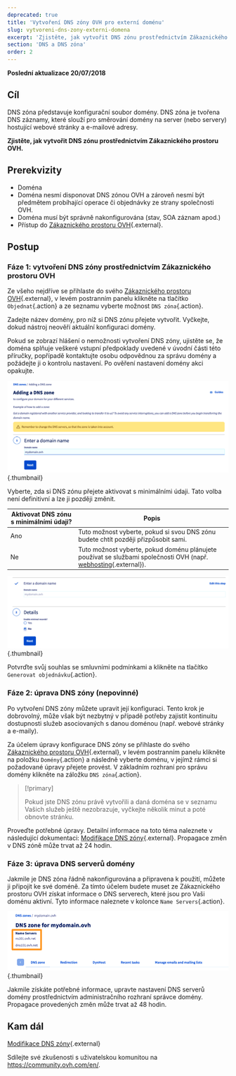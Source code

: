 ```yaml
---
deprecated: true
title: 'Vytvoření DNS zóny OVH pro externí doménu'
slug: vytvoreni-dns-zony-externi-domena
excerpt: 'Zjistěte, jak vytvořit DNS zónu prostřednictvím Zákaznického prostoru OVH'
section: 'DNS a DNS zóna'
order: 2
---
```


**Poslední aktualizace 20/07/2018**

## Cíl

DNS zóna představuje konfigurační soubor domény. DNS zóna je tvořena DNS záznamy, které slouží pro směrování domény na server (nebo servery) hostující webové stránky a e-mailové adresy. 

**Zjistěte, jak vytvořit DNS zónu prostřednictvím Zákaznického prostoru OVH.**


## Prerekvizity

- Doména
- Doména nesmí disponovat DNS zónou OVH a zároveň nesmí být předmětem probíhající operace či objednávky ze strany společnosti OVH.
- Doména musí být správně nakonfigurována (stav, SOA záznam apod.)
- Přístup do [Zákaznického prostoru OVH](https://www.ovh.com/auth/?action=gotomanager){.external}.

## Postup

### Fáze 1: vytvoření DNS zóny prostřednictvím Zákaznického prostoru OVH

Ze všeho nejdříve se přihlaste do svého [Zákaznického prostoru OVH](https://www.ovh.com/auth/?action=gotomanager){.external}, v levém postranním panelu klikněte na tlačítko `Objednat`{.action} a ze seznamu vyberte možnost `DNS zóna`{.action}.

Zadejte název domény, pro níž si DNS zónu přejete vytvořit. Vyčkejte, dokud nástroj neověří aktuální konfiguraci domény.

Pokud se zobrazí hlášení o nemožnosti vytvoření DNS zóny, ujistěte se, že doména splňuje veškeré vstupní předpoklady uvedené v úvodní části této příručky, popřípadě kontaktujte osobu odpovědnou za správu domény a požádejte ji o kontrolu nastavení. Po ověření nastavení domény akci opakujte.

![dnszonecreate](images/dns-zone-create-step1.png){.thumbnail}

Vyberte, zda si DNS zónu přejete aktivovat s minimálními údaji. Tato volba není definitivní a lze ji později změnit.

|Aktivovat DNS zónu s minimálními údaji?|Popis|
|---|---|
|Ano|Tuto možnost vyberte, pokud si svou DNS zónu budete chtít později přizpůsobit sami.|
|Ne|Tuto možnost vyberte, pokud doménu plánujete používat se službami společnosti OVH (např. [webhosting](https://www.ovh.cz/webhosting/){.external}).|

![dnszonecreate](images/dns-zone-create-step2.png){.thumbnail}

Potvrďte svůj souhlas se smluvními podmínkami a klikněte na tlačítko `Generovat objednávku`{.action}.

### Fáze 2: úprava DNS zóny (nepovinné)

Po vytvoření DNS zóny můžete upravit její konfiguraci. Tento krok je dobrovolný, může však být nezbytný v případě potřeby zajistit kontinuitu dostupnosti služeb asociovaných s danou doménou (např. webové stránky a e-maily).

Za účelem úpravy konfigurace DNS zóny se přihlaste do svého [Zákaznického prostoru OVH](https://www.ovh.com/auth/?action=gotomanager){.external}, v levém postranním panelu klikněte na položku `Domény`{.action} a následně vyberte doménu, v jejímž rámci si požadované úpravy přejete provést. V základním rozhraní pro správu domény klikněte na záložku `DNS zóna`{.action}.

> [!primary]
>
> Pokud jste DNS zónu právě vytvořili a daná doména se v seznamu Vašich služeb ještě nezobrazuje, vyčkejte několik minut a poté obnovte stránku.
>

Proveďte potřebné úpravy. Detailní informace na toto téma naleznete v následující dokumentaci: [Modifikace DNS zóny](https://docs.ovh.com/cz/cs/domains/modifikace-dns-zony/){.external}. Propagace změn v DNS zóně může trvat až 24 hodin.

### Fáze 3: úprava DNS serverů domény

Jakmile je DNS zóna řádně nakonfigurována a připravena k použití, můžete ji připojit ke své doméně. Za tímto účelem budete muset ze Zákaznického prostoru OVH získat informace o DNS serverech, které jsou pro Vaši doménu aktivní. Tyto informace naleznete v kolonce `Name Servers`{.action}.

![dnszonecreate](images/dns-zone-create-step3.png){.thumbnail}

Jakmile získáte potřebné informace, upravte nastavení DNS serverů domény prostřednictvím administračního rozhraní správce domény. Propagace provedených změn může trvat až 48 hodin.

## Kam dál

[Modifikace DNS zóny](https://docs.ovh.com/cz/cs/domains/modifikace-dns-zony/){.external}

Sdílejte své zkušenosti s uživatelskou komunitou na <https://community.ovh.com/en/>.